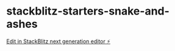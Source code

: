 # stackblitz-starters-snake-and-ashes

[Edit in StackBlitz next generation editor ⚡️](https://stackblitz.com/~/github.com/hanskoder963/stackblitz-starters-snake-and-ashes)